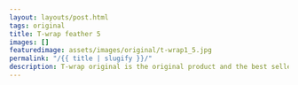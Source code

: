 ```yaml
---
layout: layouts/post.html
tags: original
title: T-wrap feather 5
images: []
featuredimage: assets/images/original/t-wrap1_5.jpg
permalink: "/{{ title | slugify }}/"
description: T-wrap original is the original product and the best seller in our product arrangment. It takes no time to insert and comes in a great selection of colors and looks
---
```

